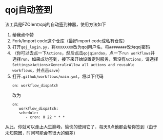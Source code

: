 # qoj自动签到

该工具是FZOIerのqoj的自动签到神器，使用方法如下

1. ~~给我点个赞~~
2. Fork/Import code这个仓库（最好Import code成私有仓库）
3. 打开`qoj_login.py`，将`XXXXXXXX`改为qoj用户名，将`########`改为qoj密码
4. （你可以去点一下`Actions`，然后点击`qojqiandao`，点一下`run workflows`并选择`run`，如果成功签到，接下来开始设置定时服务，若没有`Actions`，请选择`Settings`>`Actions`>`General`>`Allow all actions and reusable workflows`，并点击`save`）
5. 打开`.github/workflows/main.yml`，将以下代码
   ``` ymal
   on: workflow_dispatch
   ```
   改为
   ``` ymal
   on: 
      workflow_dispatch: 
      schedule:
         - cron: 0 22 * * *
   ```
从此，你就可以~~走上人生巅峰~~，愉快的使用它了，每天6点他都会帮你签到（由于未知原因，时间可能会有很大的偏差）
